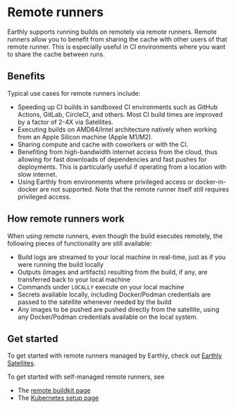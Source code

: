 # Remote runners

Earthly supports running builds on remotely via remote runners. Remote runners allow you to benefit from sharing the cache with other users of that remote runner. This is especially useful in CI environments where you want to share the cache between runs.

## Benefits

Typical use cases for remote runners include:

* Speeding up CI builds in sandboxed CI environments such as GitHub Actions, GitLab, CircleCI, and others. Most CI build times are improved by a factor of 2-4X via Satellites.
* Executing builds on AMD64/Intel architecture natively when working from an Apple Silicon machine (Apple M1/M2).
* Sharing compute and cache with coworkers or with the CI.
* Benefiting from high-bandwidth internet access from the cloud, thus allowing for fast downloads of dependencies and fast pushes for deployments. This is particularly useful if operating from a location with slow internet.
* Using Earthly from environments where privileged access or docker-in-docker are not supported. Note that the remote runner itself still requires privileged access.

## How remote runners work

When using remote runners, even though the build executes remotely, the following pieces of functionality are still available:

* Build logs are streamed to your local machine in real-time, just as if you were running the build locally
* Outputs (images and artifacts) resulting from the build, if any, are transferred back to your local machine
* Commands under `LOCALLY` execute on your local machine
* Secrets available locally, including Docker/Podman credentials are passed to the satellite whenever needed by the build
* Any images to be pushed are pushed directly from the satellite, using any Docker/Podman credentials available on the local system.

## Get started

To get started with remote runners managed by Earthly, check out [Earthly Satellites](cloud/satellites.md).

To get started with self-managed remote runners, see
* The [remote buildkit page](ci-integration/remote-buildkit.md)
* The [Kubernetes setup page](ci-integration/guides/kubernetes.md)
